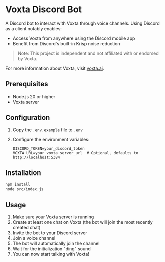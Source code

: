 # Voxta Discord Bot

A Discord bot to interact with Voxta through voice channels.
Using Discord as a client notably enables:
- Access Voxta from anywhere using the Discord mobile app
- Benefit from Discord's built-in Krisp noise reduction

> Note: This project is independent and not affiliated with or endorsed by Voxta.

For more information about Voxta, visit [voxta.ai](https://voxta.ai/).

## Prerequisites

- Node.js 20 or higher
- Voxta server

## Configuration

1. Copy the `.env.example` file to `.env`
2. Configure the environment variables:

   ```
   DISCORD_TOKEN=your_discord_token
   VOXTA_URL=your_voxta_server_url  # Optional, defaults to http://localhost:5384
   ```

## Installation

```bash
npm install
node src/index.js
```

## Usage

1. Make sure your Voxta server is running
2. Create at least one chat on Voxta (the bot will join the most recently created chat)
3. Invite the bot to your Discord server
2. Join a voice channel
3. The bot will automatically join the channel
4. Wait for the initialization "ding" sound
5. You can now start talking with Voxta!
